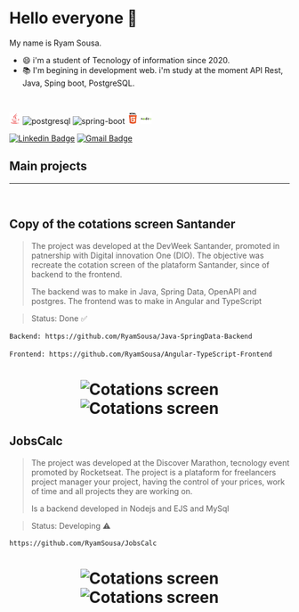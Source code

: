 # Hello everyone 👋

My name is Ryam Sousa.

- 😄 i'm a student of Tecnology of information since 2020.
- 📚 I'm  begining in development web. i'm study at the moment API Rest, Java, Sping boot, PostgreSQL.

<br>

<p align="left">
<img src="https://raw.githubusercontent.com/devicons/devicon/master/icons/java/java-plain.svg" alt="java" height="20" width="20">
<img src="https://i.imgur.com/cVh6MQl.png" alt="postgresql" height="20" width="20">
<img src="https://i.imgur.com/IvEeslC.png" alt="spring-boot" height="20" width="20" />  
<img src="https://raw.githubusercontent.com/devicons/devicon/master/icons/html5/html5-original-wordmark.svg" alt="html5"  width="20" height="20"/>
<img src="https://raw.githubusercontent.com/devicons/devicon/master/icons/nodejs/nodejs-original-wordmark.svg" alt="nodejs" width="20" height="20"/>


[![Linkedin Badge](https://img.shields.io/badge/-Ryam%20Sousa-blue?style=flat-square&logo=Linkedin&logoColor=white&link=https://www.linkedin.com/in/ryamsousa/)](https://www.linkedin.com/in/ryamsousa/)
[![Gmail Badge](https://img.shields.io/badge/-ryam.sousa123@gmail.com-red?style=flat-square&logo=Gmail&logoColor=white&link=mailto:diego.schell.f@gmail.com)](mailto:ryam.sousa123@gmail.com)


## Main projects
---
<br>


## Copy of the cotations screen Santander
><p>The project was developed at the DevWeek Santander, promoted in patnership with Digital innovation One (DIO). The objective was recreate the cotation screen of the plataform Santander, since of backend to the frontend.</p>
>
><p>The backend was to make in Java, Spring Data, OpenAPI and postgres. The frontend was to make in Angular and TypeScript</p>

>Status: Done ✅ 

```
Backend: https://github.com/RyamSousa/Java-SpringData-Backend

Frontend: https://github.com/RyamSousa/Angular-TypeScript-Frontend
```
<h1 align="center">
  <img alt="Cotations screen" title="JobsCalc" src="https://i.imgur.com/5Ilis6F.png" width="1098px" height="500px" />
  <br>
  <img alt="Cotations screen" title="JobsCalc" src="https://i.imgur.com/MAtjTC6.png" width="1098px" height="500px" />
</h1>

## JobsCalc
><p>The project was developed at the Discover Marathon, tecnology event promoted by Rocketseat. The project is a plataform for freelancers project manager your project, having the control of your prices, work of time and all projects they are working on.</p>
>
><p>Is a backend developed in Nodejs and EJS and MySql</p>

>Status: Developing ⚠️

```
https://github.com/RyamSousa/JobsCalc
```
<h1 align="center">
  <img alt="Cotations screen" title="JobsCalc" src="https://i.imgur.com/5FAOk35.png" width="1098px" height="500px" />
  <br>
  <img alt="Cotations screen" title="JobsCalc" src="https://i.imgur.com/T5RSZ57.png" width="1098px" height="500px" />
</h1>
